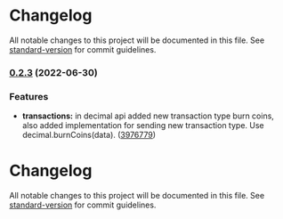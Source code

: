 # Changelog

All notable changes to this project will be documented in this file. See [standard-version](https://github.com/conventional-changelog/standard-version) for commit guidelines.

### [0.2.3](https://bitbucket.org/decimalteam/decimal-js-sdk/compare/v0.2.2...v0.2.3) (2022-06-30)


### Features

* **transactions:** in decimal api added new transaction type burn coins, also added implementation for sending new transaction type. Use decimal.burnCoins(data). ([3976779](https://bitbucket.org/decimalteam/decimal-js-sdk/commit/39767791beb2074c9fc18537320420df8baee0ca))

# Changelog

All notable changes to this project will be documented in this file. See [standard-version](https://github.com/conventional-changelog/standard-version) for commit guidelines.
